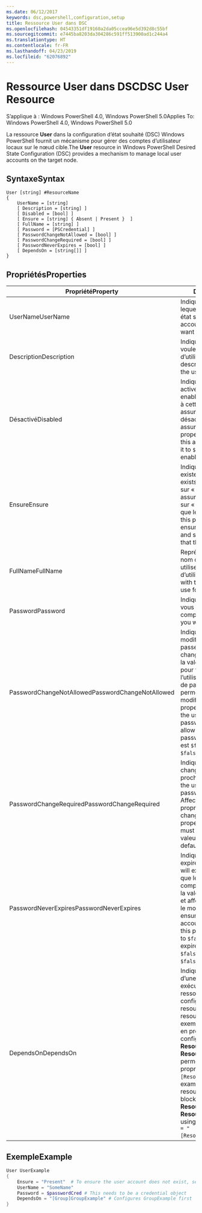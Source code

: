 ```yaml
---
ms.date: 06/12/2017
keywords: dsc,powershell,configuration,setup
title: Ressource User dans DSC
ms.openlocfilehash: 04543351df19160a2da05ccea96e5d392d8c55bf
ms.sourcegitcommit: e7445ba8203da304286c591ff513900ad1c244a4
ms.translationtype: HT
ms.contentlocale: fr-FR
ms.lasthandoff: 04/23/2019
ms.locfileid: "62076892"
---
```

# <a name="dsc-user-resource"></a><span data-ttu-id="fe277-103">Ressource User dans DSC</span><span class="sxs-lookup"><span data-stu-id="fe277-103">DSC User Resource</span></span>

<span data-ttu-id="fe277-104">S’applique à : Windows PowerShell 4.0, Windows PowerShell 5.0</span><span class="sxs-lookup"><span data-stu-id="fe277-104">Applies To: Windows PowerShell 4.0, Windows PowerShell 5.0</span></span>

<span data-ttu-id="fe277-105">La ressource **User** dans la configuration d’état souhaité (DSC) Windows PowerShell fournit un mécanisme pour gérer des comptes d’utilisateur locaux sur le nœud cible.</span><span class="sxs-lookup"><span data-stu-id="fe277-105">The **User** resource in Windows PowerShell Desired State Configuration (DSC) provides a mechanism to manage local user accounts on the target node.</span></span>

## <a name="syntax"></a><span data-ttu-id="fe277-106">Syntaxe</span><span class="sxs-lookup"><span data-stu-id="fe277-106">Syntax</span></span>

```
User [string] #ResourceName
{
    UserName = [string]
    [ Description = [string] ]
    [ Disabled = [bool] ]
    [ Ensure = [string] { Absent | Present }  ]
    [ FullName = [string] ]
    [ Password = [PSCredential] ]
    [ PasswordChangeNotAllowed = [bool] ]
    [ PasswordChangeRequired = [bool] ]
    [ PasswordNeverExpires = [bool] ]
    [ DependsOn = [string[]] ]
}
```

## <a name="properties"></a><span data-ttu-id="fe277-107">Propriétés</span><span class="sxs-lookup"><span data-stu-id="fe277-107">Properties</span></span>

|  <span data-ttu-id="fe277-108">Propriété</span><span class="sxs-lookup"><span data-stu-id="fe277-108">Property</span></span>  |  <span data-ttu-id="fe277-109">Description</span><span class="sxs-lookup"><span data-stu-id="fe277-109">Description</span></span>   |
|---|---|
| <span data-ttu-id="fe277-110">UserName</span><span class="sxs-lookup"><span data-stu-id="fe277-110">UserName</span></span>| <span data-ttu-id="fe277-111">Indique le nom du compte pour lequel vous voulez garantir un état spécifique.</span><span class="sxs-lookup"><span data-stu-id="fe277-111">Indicates the account name for which you want to ensure a specific state.</span></span>|
| <span data-ttu-id="fe277-112">Description</span><span class="sxs-lookup"><span data-stu-id="fe277-112">Description</span></span>| <span data-ttu-id="fe277-113">Indique la description que vous voulez utiliser pour le compte d’utilisateur.</span><span class="sxs-lookup"><span data-stu-id="fe277-113">Indicates the description you want to use for the user account.</span></span>|
| <span data-ttu-id="fe277-114">Désactivé</span><span class="sxs-lookup"><span data-stu-id="fe277-114">Disabled</span></span>| <span data-ttu-id="fe277-115">Indique si le compte est activé.</span><span class="sxs-lookup"><span data-stu-id="fe277-115">Indicates if the account is enabled.</span></span> <span data-ttu-id="fe277-116">Affectez la valeur `$true` à cette propriété pour vous assurer que ce compte est désactivé, ou `$false` pour vous assurer qu’il est activé.</span><span class="sxs-lookup"><span data-stu-id="fe277-116">Set this property to `$true` to ensure that this account is disabled, and set it to `$false` to ensure that it is enabled.</span></span>|
| <span data-ttu-id="fe277-117">Ensure</span><span class="sxs-lookup"><span data-stu-id="fe277-117">Ensure</span></span>| <span data-ttu-id="fe277-118">Indique si le compte existe.</span><span class="sxs-lookup"><span data-stu-id="fe277-118">Indicates if the account exists.</span></span> <span data-ttu-id="fe277-119">Définissez cette propriété sur « Present » pour vous assurer que le compte existe, ou sur « Absent » pour vous assurer que le compte n’existe pas.</span><span class="sxs-lookup"><span data-stu-id="fe277-119">Set this property to "Present" to ensure that the account exists, and set it to "Absent" to ensure that the account does not exist.</span></span>|
| <span data-ttu-id="fe277-120">FullName</span><span class="sxs-lookup"><span data-stu-id="fe277-120">FullName</span></span>| <span data-ttu-id="fe277-121">Représente une chaîne avec le nom complet que vous voulez utiliser pour le compte d’utilisateur.</span><span class="sxs-lookup"><span data-stu-id="fe277-121">Represents a string with the full name you want to use for the user account.</span></span>|
| <span data-ttu-id="fe277-122">Password</span><span class="sxs-lookup"><span data-stu-id="fe277-122">Password</span></span>| <span data-ttu-id="fe277-123">Indique le mot de passe que vous voulez utiliser pour ce compte.</span><span class="sxs-lookup"><span data-stu-id="fe277-123">Indicates the password you want to use for this account.</span></span> |
| <span data-ttu-id="fe277-124">PasswordChangeNotAllowed</span><span class="sxs-lookup"><span data-stu-id="fe277-124">PasswordChangeNotAllowed</span></span>| <span data-ttu-id="fe277-125">Indique si l’utilisateur peut modifier le mot de passe.</span><span class="sxs-lookup"><span data-stu-id="fe277-125">Indicates if the user can change the password.</span></span> <span data-ttu-id="fe277-126">Affectez la valeur `$true` à cette propriété pour vous assurer que l’utilisateur ne modifie pas le mot de passe, ou `$false` pour permettre à l’utilisateur de modifier le mot de passe.</span><span class="sxs-lookup"><span data-stu-id="fe277-126">Set this property to `$true` to ensure that the user cannot change the password, and set it to `$false` to allow the user to change the password.</span></span> <span data-ttu-id="fe277-127">La valeur par défaut est `$false`.</span><span class="sxs-lookup"><span data-stu-id="fe277-127">The default value is `$false`.</span></span>|
| <span data-ttu-id="fe277-128">PasswordChangeRequired</span><span class="sxs-lookup"><span data-stu-id="fe277-128">PasswordChangeRequired</span></span>| <span data-ttu-id="fe277-129">Indique si l’utilisateur doit changer de mot de passe à la prochaine connexion.</span><span class="sxs-lookup"><span data-stu-id="fe277-129">Indicates if the user must change the password at the next sign in.</span></span> <span data-ttu-id="fe277-130">Affectez la valeur `$true` à cette propriété si l’utilisateur doit changer le mot de passe.</span><span class="sxs-lookup"><span data-stu-id="fe277-130">Set this property to `$true` if the user must change the password.</span></span> <span data-ttu-id="fe277-131">La valeur par défaut est `$true`.</span><span class="sxs-lookup"><span data-stu-id="fe277-131">The default value is `$true`.</span></span>|
| <span data-ttu-id="fe277-132">PasswordNeverExpires</span><span class="sxs-lookup"><span data-stu-id="fe277-132">PasswordNeverExpires</span></span>| <span data-ttu-id="fe277-133">Indique si le mot de passe doit expirer.</span><span class="sxs-lookup"><span data-stu-id="fe277-133">Indicates if the password will expire.</span></span> <span data-ttu-id="fe277-134">Pour vous assurer que le mot de passe pour ce compte n’expire jamais, affectez la valeur `$true` à cette propriété, et affectez-lui la valeur `$false` si le mot de passe doit expirer.</span><span class="sxs-lookup"><span data-stu-id="fe277-134">To ensure that the password for this account will never expire, set this property to `$true`, and set it to `$false` if the password will expire.</span></span> <span data-ttu-id="fe277-135">La valeur par défaut est `$false`.</span><span class="sxs-lookup"><span data-stu-id="fe277-135">The default value is `$false`.</span></span>|
| <span data-ttu-id="fe277-136">DependsOn</span><span class="sxs-lookup"><span data-stu-id="fe277-136">DependsOn</span></span> | <span data-ttu-id="fe277-137">Indique que la configuration d’une autre ressource doit être exécutée avant celle de cette ressource.</span><span class="sxs-lookup"><span data-stu-id="fe277-137">Indicates that the configuration of another resource must run before this resource is configured.</span></span> <span data-ttu-id="fe277-138">Par exemple, si vous voulez exécuter en premier le bloc de script de configuration de ressource **ResourceName** de type **ResourceType**, la syntaxe permettant d’utiliser cette propriété est `DependsOn = "[ResourceType]ResourceName"`.</span><span class="sxs-lookup"><span data-stu-id="fe277-138">For example, if the ID of the resource configuration script block that you want to run first is **ResourceName** and its type is **ResourceType**, the syntax for using this property is `DependsOn = "[ResourceType]ResourceName"`.</span></span>|

## <a name="example"></a><span data-ttu-id="fe277-139">Exemple</span><span class="sxs-lookup"><span data-stu-id="fe277-139">Example</span></span>

```powershell
User UserExample
{
    Ensure = "Present"  # To ensure the user account does not exist, set Ensure to "Absent"
    UserName = "SomeName"
    Password = $passwordCred # This needs to be a credential object
    DependsOn = "[Group]GroupExample" # Configures GroupExample first
}
```
